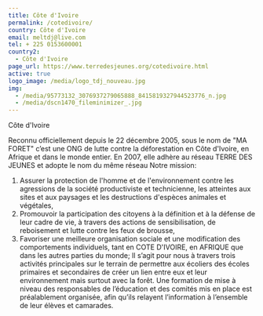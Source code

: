 ```yaml
---
title: Côte d'Ivoire
permalink: /cotedivoire/
country: Côte d'Ivoire
email: meltdj@live.com
tel: + 225 0153600001
country2:
  - Côte d'Ivoire
page_url: https://www.terredesjeunes.org/cotedivoire.html
active: true
logo_image: /media/logo_tdj_nouveau.jpg
img:
  - /media/95773132_3076937279065888_8415819327944523776_n.jpg
  - /media/dscn1470_fileminimizer_.jpg
---
```

Côte d'Ivoire



Reconnu officiellement depuis le 22 décembre 2005, sous le nom de "MA FORET" c’est une ONG de lutte contre la déforestation en Côte d'Ivoire, en Afrique et dans le monde entier.
En 2007, elle adhère au réseau TERRE DES JEUNES et adopte le nom du même réseau
Notre mission:

1. Assurer la protection de l'homme et de l'environnement contre les agressions de la société productiviste et technicienne, les atteintes aux sites et aux paysages et les destructions d'espèces animales et végétales,
2. Promouvoir la participation des citoyens à la définition et à la défense de leur cadre de vie, à travers des actions de sensibilisation, de reboisement et lutte contre les feux de brousse,
3. Favoriser une meilleure organisation sociale et une modification des comportements individuels, tant en COTE D'IVOIRE, en AFRIQUE que dans les autres parties du monde;
   Il s’agit pour nous à travers trois activités principales sur le terrain de permettre aux écoliers des écoles primaires et secondaires de créer un lien entre eux et leur environnement mais surtout avec la forêt.
   Une formation de mise à niveau des responsables de l’éducation et des comités mis en place est préalablement organisée, afin qu’ils relayent l’information à l’ensemble de leur élèves et camarades.